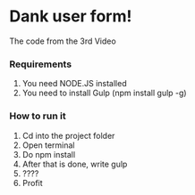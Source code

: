 # Dank user form!
The code from the 3rd Video

### Requirements
1. You need NODE.JS installed
2. You need to install Gulp (npm install gulp -g)

### How to run it

1. Cd into the project folder
2. Open terminal
3. Do npm install
4. After that is done, write gulp
5. ????
6. Profit
